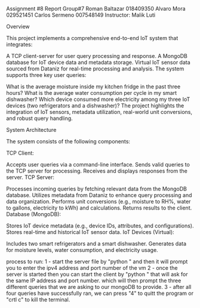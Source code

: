 Assignment #8 Report
Group#7
 Roman Baltazar 018409350
Alvaro Mora 029521451 
Carlos Sermeno 007548149
Instructor: Malik Luti

Overview

This project implements a comprehensive end-to-end IoT system that integrates:

A TCP client-server for user query processing and response.
A MongoDB database for IoT device data and metadata storage.
Virtual IoT sensor data sourced from Dataniz for real-time processing and analysis.
The system supports three key user queries:

What is the average moisture inside my kitchen fridge in the past three hours?
What is the average water consumption per cycle in my smart dishwasher?
Which device consumed more electricity among my three IoT devices (two refrigerators and a dishwasher)?
The project highlights the integration of IoT sensors, metadata utilization, real-world unit conversions, and robust query handling.

System Architecture

The system consists of the following components:

TCP Client:

Accepts user queries via a command-line interface.
Sends valid queries to the TCP server for processing.
Receives and displays responses from the server.
TCP Server:

Processes incoming queries by fetching relevant data from the MongoDB database.
Utilizes metadata from Dataniz to enhance query processing and data organization.
Performs unit conversions (e.g., moisture to RH%, water to gallons, electricity to kWh) and calculations.
Returns results to the client.
Database (MongoDB):

Stores IoT device metadata (e.g., device IDs, attributes, and configurations).
Stores real-time and historical IoT sensor data.
IoT Devices (Virtual):

Includes two smart refrigerators and a smart dishwasher.
Generates data for moisture levels, water consumption, and electricity usage.

process to run:
1 - start the server file by "python <filename>" and then it will prompt you to enter the ipv4 address and port number of the vm
2 - once the server is started then you can start the client by "python <filename>" that will ask for the same IP address and port number. which will then prompt the three different queries that we are asking to our mongoDB to provide.
3 - after all four queries have successfully ran, we can press "4" to quitt the program or "crtl c" to kill the terminal. 

